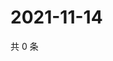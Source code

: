 # 2021-11-14

共 0 条

<!-- BEGIN WEIBO -->
<!-- 最后更新时间 Sun Nov 14 2021 18:15:15 GMT+0800 (China Standard Time) -->

<!-- END WEIBO -->
